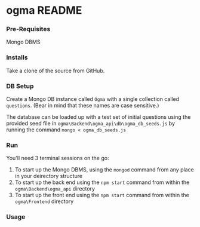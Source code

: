 # ogma README

### Pre-Requisites

Mongo DBMS

### Installs

Take a clone of the source from GitHub.

### DB Setup

Create a Mongo DB instance called `Ogma` with a single collection called `questions`.  (Bear in mind that these names are case sensitive.)

The database can be loaded up with a test set of initial questions using the provided seed file in `ogma\Backend\ogma_api\db\ogma_db_seeds.js` by running the command `mongo < ogma_db_seeds.js`

### Run

You'll need 3 terminal sessions on the go:

1. To start up the Mongo DBMS, using the `mongod` command from any place in your deirectory structure
1. To start up the back end using the `npm start` command from within the `ogma\Backend\ogma_api` directory
1. To start up the front end using the `npm start` command from within the `ogma\Frontend` directory

### Usage
